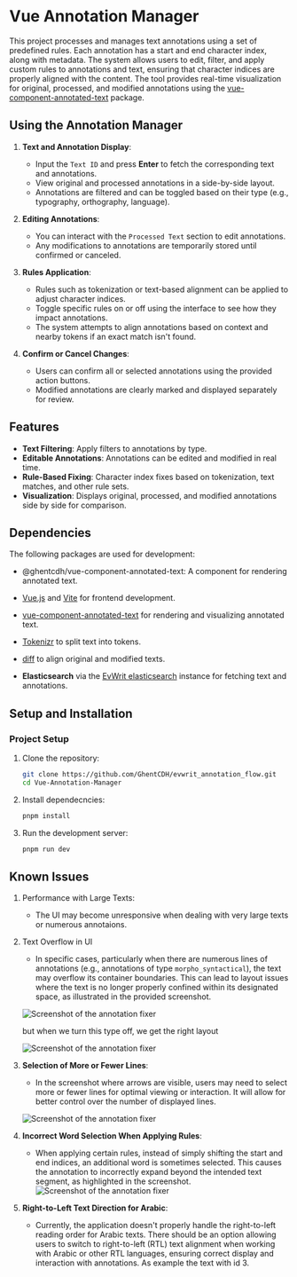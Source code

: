 # Vue Annotation Manager

This project processes and manages text annotations using a set of predefined rules. Each annotation has a start and end character index, along with metadata. The system allows users to edit, filter, and apply custom rules to annotations and text, ensuring that character indices are properly aligned with the content. The tool provides real-time visualization for original, processed, and modified annotations using the [vue-component-annotated-text](https://www.npmjs.com/package/@ghentcdh/vue-component-annotated-text) package.


## Using the Annotation Manager

1. **Text and Annotation Display**:
   - Input the `Text ID` and press **Enter** to fetch the corresponding text and annotations.
   - View original and processed annotations in a side-by-side layout.
   - Annotations are filtered and can be toggled based on their type (e.g., typography, orthography, language).
   
2. **Editing Annotations**:
   - You can interact with the `Processed Text` section to edit annotations.
   - Any modifications to annotations are temporarily stored until confirmed or canceled.
   
3. **Rules Application**:
   - Rules such as tokenization or text-based alignment can be applied to adjust character indices.
   - Toggle specific rules on or off using the interface to see how they impact annotations.
   - The system attempts to align annotations based on context and nearby tokens if an exact match isn't found.

4. **Confirm or Cancel Changes**:
   - Users can confirm all or selected annotations using the provided action buttons.
   - Modified annotations are clearly marked and displayed separately for review.

## Features

- **Text Filtering**: Apply filters to annotations by type.
- **Editable Annotations**: Annotations can be edited and modified in real time.
- **Rule-Based Fixing**: Character index fixes based on tokenization, text matches, and other rule sets.
- **Visualization**: Displays original, processed, and modified annotations side by side for comparison.

## Dependencies
The following packages are used for development:

- @ghentcdh/vue-component-annotated-text: A component for rendering annotated text.

- [Vue.js](https://vuejs.org/) and [Vite](https://vitejs.dev/) for frontend development.
- [vue-component-annotated-text](https://www.npmjs.com/package/@ghentcdh/vue-component-annotated-text) for rendering and visualizing annotated text.
- [Tokenizr](https://www.npmjs.com/package/tokenizr) to split text into tokens.
- [diff](https://www.npmjs.com/package/diff) to align original and modified texts.
- **Elasticsearch** via the [EvWrit elasticsearch](https://www.evwrit.ugent.be/) instance for fetching text and annotations.

## Setup and Installation

### Project Setup

1. Clone the repository:
   ```sh
   git clone https://github.com/GhentCDH/evwrit_annotation_flow.git
   cd Vue-Annotation-Manager
2. Install dependecncies:
   ```sh
   pnpm install
3. Run the development server:
   ```sh
   pnpm run dev

## Known Issues
1. Performance with Large Texts:
   - The UI may become unresponsive when dealing with very large texts or numerous annotaions.
2. Text Overflow in UI
   - In specific cases, particularly when there are numerous lines of annotations (e.g., annotations of type `morpho_syntactical`), the text may overflow its container boundaries. This can lead to layout issues where the text is no longer properly confined within its designated space, as illustrated in the provided screenshot.

   ![Screenshot of the annotation fixer](media/text_overflow.png)

   but when we turn this type off, we get the right layout

   ![Screenshot of the annotation fixer](media/text_overflow_better.png)
3. **Selection of More or Fewer Lines**:
   - In the screenshot where arrows are visible, users may need to select more or fewer lines for optimal viewing or interaction. It will allow for better control over the number of displayed lines.

   ![Screenshot of the annotation fixer](media/arrows.png)
4. **Incorrect Word Selection When Applying Rules**:
   - When applying certain rules, instead of simply shifting the start and end indices, an additional word is sometimes selected. This causes the annotation to incorrectly expand beyond the intended text segment, as highlighted in the screenshot.
   ![Screenshot of the annotation fixer](media/Rule_issue.png)
5. **Right-to-Left Text Direction for Arabic**:
   - Currently, the application doesn't properly handle the right-to-left reading order for Arabic texts. There should be an option allowing users to switch to right-to-left (RTL) text alignment when working with Arabic or other RTL languages, ensuring correct display and interaction with annotations. As example the text with id 3.
